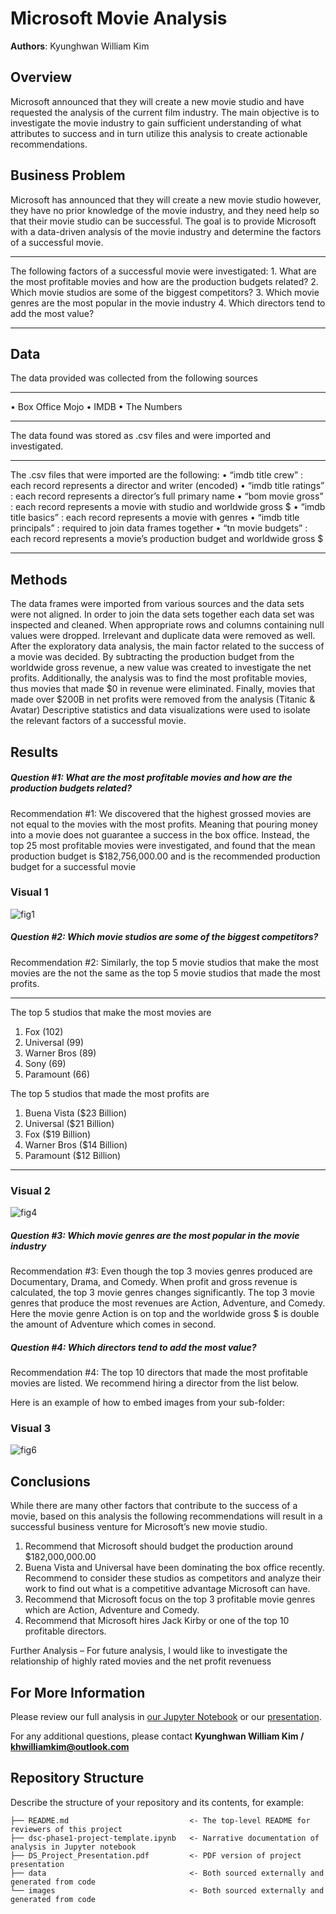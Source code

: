# Microsoft Movie Analysis

**Authors**: Kyunghwan William Kim 

## Overview

Microsoft announced that they will create a new movie studio and have requested the analysis of the current film industry. The main objective is to investigate the movie industry to gain sufficient understanding of what attributes to success and in turn utilize this analysis to create actionable recommendations.

## Business Problem

Microsoft has announced that they will create a new movie studio however, they have no prior knowledge of the movie industry, and they need help so that their movie studio can be successful. 
The goal is to provide Microsoft with a data-driven analysis of the movie industry and determine the factors of a successful movie. 

***
The following factors of a successful movie were investigated:
	1. What are the most profitable movies and how are the production budgets related?
	2. Which movie studios are some of the biggest competitors?
	3. Which movie genres are the most popular in the movie industry
	4. Which directors tend to add the most value?
***

## Data

The data provided was collected from the following sources

***
•	Box Office Mojo
•	IMDB
•	The Numbers
***

The data found was stored as .csv files and were imported and investigated. 

***
The .csv files that were imported are the following:
•	“imdb title crew” : each record represents a director and writer (encoded)
•	“imdb title ratings” : each record represents a director’s full primary name
•	“bom movie gross” : each record represents a movie with studio and worldwide gross $
•	“imdb title basics” : each record represents a movie with genres
•	“imdb title principals” : required to join data frames together
•	“tn movie budgets” : each record represents a movie’s production budget and worldwide gross $
***

## Methods

The data frames were imported from various sources and the data sets were not aligned. In order to join the data sets together each data set was inspected and cleaned. When appropriate rows and columns containing null values were dropped. Irrelevant and duplicate data were removed as well. 
After the exploratory data analysis, the main factor related to the success of a movie was decided. By subtracting the production budget from the worldwide gross revenue, a new value was created to investigate the net profits. Additionally, the analysis was to find the most profitable movies, thus movies that made $0 in revenue were eliminated. Finally, movies that made over $200B in net profits were removed from the analysis (Titanic & Avatar)
Descriptive statistics and data visualizations were used to isolate the relevant factors of a successful movie. 


## Results

##### Question #1: What are the most profitable movies and how are the production budgets related?

Recommendation #1: We discovered that the highest grossed movies are not equal to the movies with the most profits. Meaning that pouring money into a movie does not guarantee a success in the box office. Instead, the top 25 most profitable movies were investigated, and found that the mean production budget is $182,756,000.00 and is the recommended production budget for a successful movie

### Visual 1
![fig1](./images/fig1_Budget_Gross_Var.png)

##### Question #2: Which movie studios are some of the biggest competitors?

Recommendation #2: Similarly, the top 5 movie studios that make the most movies are the not the same as the top 5 movie studios that made the most profits. 

***
The top 5 studios that make the most movies are
1.	Fox 		(102)
2.	Universal 	(99)
3.	Warner Bros 	(89)
4.	Sony 		(69)
5.	Paramount 	(66)

The top 5 studios that made the most profits are
1.	Buena Vista 	($23 Billion)
2.	Universal 	($21 Billion)
3.	Fox 		($19 Billion)
4.	Warner Bros 	($14 Billion)
5.	Paramount 	($12 Billion)
***

### Visual 2
![fig4](./images/fig4_CountGenre.png)

##### Question #3: Which movie genres are the most popular in the movie industry

Recommendation #3: Even though the top 3 movies genres produced are Documentary, Drama, and Comedy. When profit and gross revenue is calculated, the top 3 movie genres changes significantly.  The top 3 movie genres that produce the most revenues are Action, Adventure, and Comedy. Here the movie genre Action is on top and the worldwide gross $ is double the amount of Adventure which comes in second.

##### Question #4: Which directors tend to add the most value? 

Recommendation #4: The top 10 directors that made the most profitable movies are listed. We recommend hiring a director from the list below. 


Here is an example of how to embed images from your sub-folder:

### Visual 3
![fig6](./images/fig6_NetDirector.png)

## Conclusions

While there are many other factors that contribute to the success of a movie, based on this analysis the following recommendations will result in a successful business venture for Microsoft’s new movie studio.

1.	Recommend that Microsoft should budget the production around $182,000,000.00
2.	Buena Vista and Universal have been dominating the box office recently. Recommend to consider these studios as competitors and analyze their work to find out what is a competitive advantage Microsoft can have.
3.	Recommend that Microsoft focus on the top 3 profitable movie genres which are Action, Adventure and Comedy.
4.	Recommend that Microsoft hires Jack Kirby or one of the top 10 profitable directors. 

Further Analysis – For future analysis, I would like to investigate the relationship of highly rated movies and the net profit revenuess


## For More Information

Please review our full analysis in [our Jupyter Notebook](./dsc-phase1-project-template.ipynb) or our [presentation](./DS_Project_Presentation.pdf).

For any additional questions, please contact **Kyunghwan William Kim / khwilliamkim@outlook.com**

## Repository Structure

Describe the structure of your repository and its contents, for example:

```
├── README.md                           <- The top-level README for reviewers of this project
├── dsc-phase1-project-template.ipynb   <- Narrative documentation of analysis in Jupyter notebook
├── DS_Project_Presentation.pdf         <- PDF version of project presentation
├── data                                <- Both sourced externally and generated from code
└── images                              <- Both sourced externally and generated from code
```
